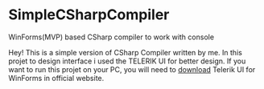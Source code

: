 # SimpleCSharpCompiler
WinForms(MVP) based CSharp compiler to work with console


Hey! This is a simple version of CSharp Compiler written by me. In this projet to design interface i used the TELERIK UI for better design.
If you want to run this projet on your PC, you will need to [download](https://www.telerik.com/products/winforms.aspx) Telerik UI for WinForms in official website.
